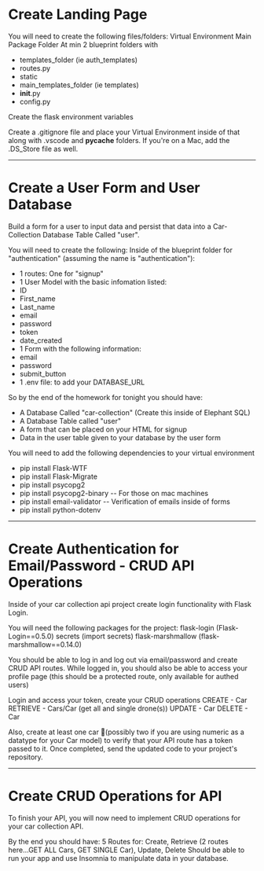 # Create Landing Page
You will need to create the following files/folders:
Virtual Environment
Main Package Folder
At min 2 blueprint folders with
- templates_folder (ie auth_templates)
- routes.py
- static
- main_templates_folder (ie templates)
- __init__.py
- config.py

Create the flask environment variables 

Create a .gitignore file and place your Virtual Environment inside of that along with .vscode and __pycache__ folders. 
If you're on a Mac, add the .DS_Store file as well. 
______________________________________________________________________
# Create a User Form and User Database
Build a form for a user to input data and persist that data into a Car-Collection Database Table Called "user".

You will need to create the following:
Inside of the blueprint folder for "authentication" (assuming the name is "authentication"):
- 1 routes: One for "signup"
- 1 User Model with the basic infomation listed:
- ID
- First_name
- Last_name
- email
- password
- token
- date_created
- 1 Form with the following information:
- email
- password
- submit_button
- 1 .env file: to add your DATABASE_URL

So by the end of the homework for tonight you should have:
- A Database Called "car-collection" (Create this inside of Elephant SQL)
- A Database Table called "user"
- A form that can be placed on your HTML for signup
- Data in the user table given to your database by the user form

You will need to add the following dependencies to your virtual environment
- pip install Flask-WTF
- pip install Flask-Migrate
- pip install psycopg2
- pip install psycopg2-binary -- For those on mac machines
- pip install email-validator -- Verification of emails inside of forms
- pip install python-dotenv

__________________________________________________________________________

# Create Authentication for Email/Password - CRUD API Operations
Inside of your car collection api project create login functionality with Flask Login.

You will need the following packages for the project:
flask-login (Flask-Login==0.5.0)
secrets (import secrets)
flask-marshmallow (flask-marshmallow==0.14.0) 

You should be able to log in and log out via email/password and create CRUD API routes.
While logged in, you should also be able to access your profile page (this should be a protected route, only available for authed users)

Login and access your token, create your CRUD operations
CREATE - Car
RETRIEVE - Cars/Car (get all and single drone(s))
UPDATE - Car
DELETE - Car

Also, create at least one car 🚗(possibly two if you are using numeric as a datatype for your Car model) to verify that your API route has a token passed to it.
Once completed, send the updated code to your project's repository. 
__________________________________________________________________________

# Create CRUD Operations for API
To finish your API, you will now need to implement CRUD operations for your car collection API. 

By the end you should have:
5 Routes for: Create, Retrieve (2 routes here...GET ALL Cars, GET SINGLE Car), Update, Delete
Should be able to run your app and use Insomnia to manipulate data in your database.